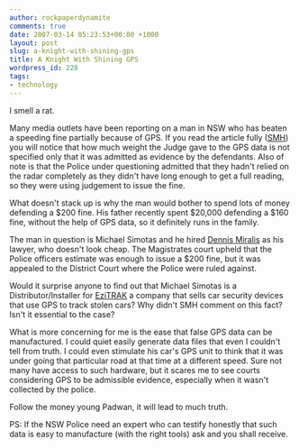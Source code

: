 ```yaml
---
author: rockpaperdynamite
comments: true
date: 2007-03-14 05:23:53+00:00 +1000
layout: post
slug: a-knight-with-shining-gps
title: A Knight With Shining GPS
wordpress_id: 228
tags:
- technology
---
```


I smell a rat.

Many media outlets have been reporting on a man in NSW who has beaten a speeding fine partially because of GPS. If you read the article fully ([SMH](http://www.smh.com.au/news/national/father-and-son-stick-to-guns-to-prove-radar-wrong/2007/03/11/1173548023012.html)) you will notice that how much weight the Judge gave to the GPS data is not specified only that it was admitted as evidence by the defendants. Also of note is that the Police under questioning admitted that they hadn't relied on the radar completely as they didn't have long enough to get a full reading, so they were using judgement to issue the fine.

What doesn't stack up is why the man would bother to spend lots of money defending a $200 fine. His father recently spent $20,000 defending a $160 fine, without the help of GPS data, so it definitely runs in the family.<!-- more -->

The man in question is Michael Simotas and he hired [Dennis Miralis](http://www.notguilty.com.au/web/lawyer_1438.htm) as his lawyer, who doesn't look cheap. The Magistrates court upheld that the Police officers estimate was enough to issue a $200 fine, but it was appealed to the District Court where the Police were ruled against.

Would it surprise anyone to find out that Michael Simotas is a Distributor/Installer for [EziTRAK](http://www.ezitrak.com.au/aa-dist_nsw.htm) a company that sells car security devices that use GPS to track stolen cars? Why didn't SMH comment on this fact? Isn't it essential to the case?

What is more concerning for me is the ease that false GPS data can be manufactured. I could quiet easily generate data files that even I couldn't tell from truth. I could even stimulate his car's GPS unit to think that it was under going that particular road at that time at a different speed. Sure not many have access to such hardware, but it scares me to see courts considering GPS to be admissible evidence, especially when it wasn't collected by the police.

Follow the money young Padwan, it will lead to much truth.

PS: If the NSW Police need an expert who can testify honestly that such data is easy to manufacture (with the right tools) ask and you shall receive.

